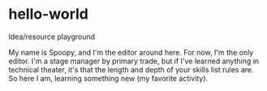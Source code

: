 # hello-world
Idea/resource playground 
<p>
My name is Spoopy, and I'm the editor around here. For now, I'm the only editor. I'm a stage manager by primary trade, but if I've learned anything in technical theater, it's that the length and depth of your skills list rules are. So here I am, learning something new (my favorite activity). 
</p>
